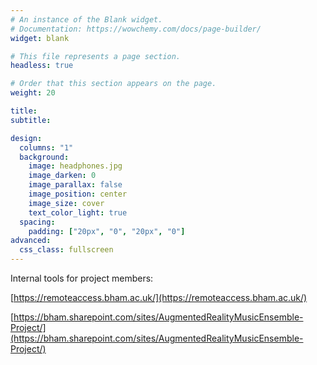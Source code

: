 ```yaml
---
# An instance of the Blank widget.
# Documentation: https://wowchemy.com/docs/page-builder/
widget: blank

# This file represents a page section.
headless: true

# Order that this section appears on the page.
weight: 20

title:
subtitle:

design:
  columns: "1"
  background:
    image: headphones.jpg
    image_darken: 0
    image_parallax: false
    image_position: center
    image_size: cover
    text_color_light: true
  spacing:
    padding: ["20px", "0", "20px", "0"]
advanced:
  css_class: fullscreen
---
```

Internal tools for project members: 

[https://remoteaccess.bham.ac.uk/](https://remoteaccess.bham.ac.uk/)

[https://bham.sharepoint.com/sites/AugmentedRealityMusicEnsemble-Project/](https://bham.sharepoint.com/sites/AugmentedRealityMusicEnsemble-Project/)
